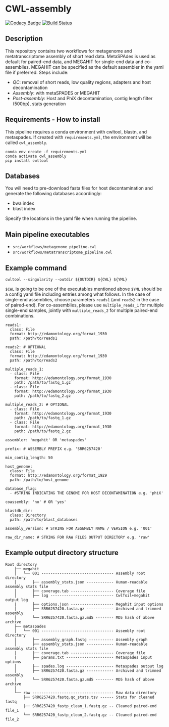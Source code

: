 # CWL-assembly
[![Codacy Badge](https://api.codacy.com/project/badge/Grade/684724bbc0134960ab41748f4a4b732f)](https://www.codacy.com/app/mb1069/CWL-assembly?utm_source=github.com&amp;utm_medium=referral&amp;utm_content=EBI-Metagenomics/CWL-assembly&amp;utm_campaign=Badge_Grade)
[![Build Status](https://travis-ci.org/EBI-Metagenomics/CWL-assembly.svg?branch=develop)](https://travis-ci.org/EBI-Metagenomics/CWL-assembly)

## Description

This repository contains two workflows for metagenome and metatranscriptome assembly of short read data. MetaSPAdes is used as default for paired-end data, and MEGAHIT for single-end data and co-assemblies. MEGAHIT can be specified as the default assembler in the yaml file if preferred. Steps include:

  * _QC_: removal of short reads, low quality regions, adapters and host decontamination
  * _Assembly_: with metaSPADES or MEGAHIT
  * _Post-assembly_: Host and PhiX decontamination, contig length filter (500bp), stats generation

## Requirements - How to install

This pipeline requires a conda environment with cwltool, blastn, and metaspades. If created with `requirements.yml`, the environment will be called `cwl_assembly`. 

```
conda env create -f requirements.yml
conda activate cwl_assembly
pip install cwltool
```

## Databases

You will need to pre-download fasta files for host decontamination and generate the following databases accordingly:
  * bwa index
  * blast index
    
Specify the locations in the yaml file when running the pipeline.

## Main pipeline executables

  * `src/workflows/metagenome_pipeline.cwl`
  * `src/workflows/metatranscriptome_pipeline.cwl`

## Example command

```cwltool --singularity --outdir ${OUTDIR} ${CWL} ${YML}```

`$CWL` is going to be one of the executables mentioned above
`$YML` should be a config yaml file including entries among what follows. In the case of single-end assemblies, choose parameters `reads1` (and `reads2` in the case of paired-end). For co-assemblies, please use `multiple_reads_1` for multiple single-end samples, jointly with `multiple_reads_2` for multiple paired-end combinations. 

```
reads1:
  class: File
  format: http://edamontology.org/format_1930
  path: /path/to/reads1

reads2: # OPTIONAL
  class: File
  format: http://edamontology.org/format_1930
  path: /path/to/reads2

multiple_reads_1:
  - class: File
    format: http://edamontology.org/format_1930
    path: /path/to/fastq_1.gz
  - class: File
    format: http://edamontology.org/format_1930
    path: /path/to/fastq_2.gz

multiple_reads_2: # OPTIONAL
  - class: File
    format: http://edamontology.org/format_1930
    path: /path/to/fastq_1.gz
  - class: File
    format: http://edamontology.org/format_1930
    path: /path/to/fastq_2.gz

assembler: 'megahit' OR 'metaspades'

prefix: # ASSEMBLY PREFIX e.g. 'SRR6257420'

min_contig_length: 50

host_genome:
  class: File
  format: http://edamontology.org/format_1929
  path: /path/to/host_genome

database_flag: 
  - #STRING INDICATING THE GENOME FOR HOST DECONTAMINATION e.g. 'phiX'

coassembly: 'no' # OR 'yes'

blastdb_dir:
  class: Directory
  path: /path/to/blast_databases

assembly_version: # STRING FOR ASSEMBLY NAME / VERSION e.g. '001'

raw_dir_name: # STRING FOR RAW FILES OUTPUT DIRECTORY e.g. 'raw'
```

## Example output directory structure
```
Root directory
    ├── megahit
    │   └── 001 -------------------------------- Assembly root directory
    │       ├── assembly_stats.json ------------ Human-readable assembly stats file
    │       ├── coverage.tab ------------------- Coverage file
    │       ├── log ---------------------------- CwlToil+megahit output log
    |       ├── options.json ------------------- Megahit input options
    │       ├── SRR6257420.fasta.gz ------------ Archived and trimmed assembly
    │       └── SRR6257420.fasta.gz.md5 -------- MD5 hash of above archive
    ├── metaspades
    │   └── 001 -------------------------------- Assembly root directory
    │       ├── assembly_graph.fastg ----------- Assembly graph
    │       ├── assembly_stats.json ------------ Human-readable assembly stats file
    │       ├── coverage.tab ------------------- Coverage file
    |       ├── params.txt --------------------- Metaspades input options
    │       ├── spades.log --------------------- Metaspades output log
    │       ├── SRR6257420.fasta.gz ------------ Archived and trimmed assembly
    │       └── SRR6257420.fasta.gz.md5 -------- MD5 hash of above archive
    │ 
    └── raw ------------------------------------ Raw data directory
        ├── SRR6257420.fastq.qc_stats.tsv ------ Stats for cleaned fastq
        ├── SRR6257420_fastp_clean_1.fastq.gz -- Cleaned paired-end file_1
        └── SRR6257420_fastp_clean_2.fastq.gz -- Cleaned paired-end file_2
```
